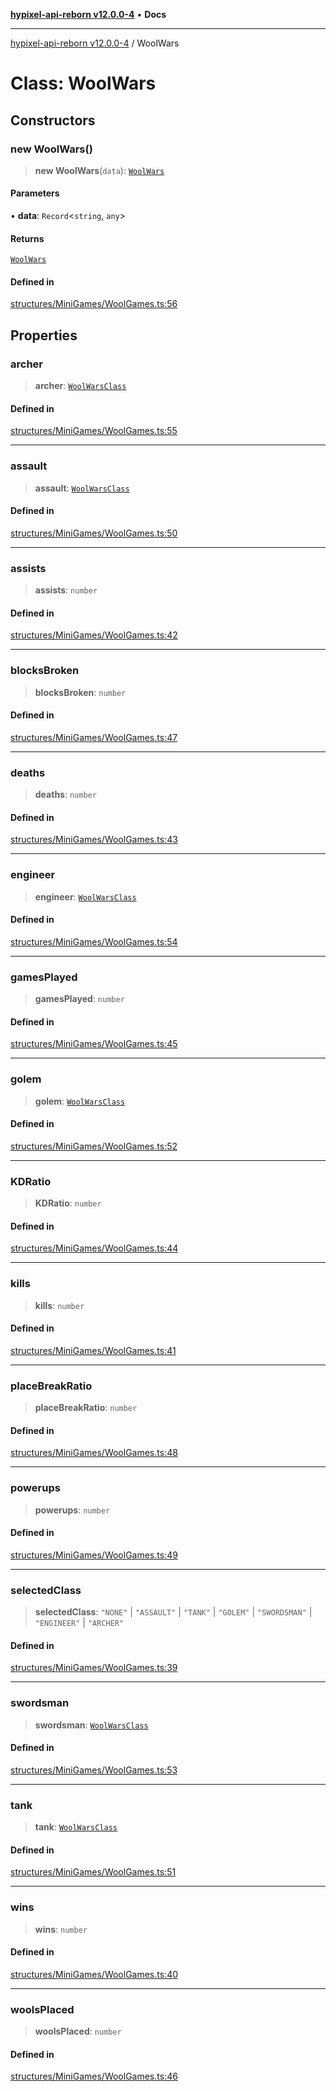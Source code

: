 [**hypixel-api-reborn v12.0.0-4**](../README.md) • **Docs**

***

[hypixel-api-reborn v12.0.0-4](../globals.md) / WoolWars

# Class: WoolWars

## Constructors

### new WoolWars()

> **new WoolWars**(`data`): [`WoolWars`](WoolWars.md)

#### Parameters

• **data**: `Record`\<`string`, `any`\>

#### Returns

[`WoolWars`](WoolWars.md)

#### Defined in

[structures/MiniGames/WoolGames.ts:56](https://github.com/Kathund/REBORN-docs-TEST/blob/1c14a4fa83649d1c26475bdd62d394bf5095b016/src/structures/MiniGames/WoolGames.ts#L56)

## Properties

### archer

> **archer**: [`WoolWarsClass`](WoolWarsClass.md)

#### Defined in

[structures/MiniGames/WoolGames.ts:55](https://github.com/Kathund/REBORN-docs-TEST/blob/1c14a4fa83649d1c26475bdd62d394bf5095b016/src/structures/MiniGames/WoolGames.ts#L55)

***

### assault

> **assault**: [`WoolWarsClass`](WoolWarsClass.md)

#### Defined in

[structures/MiniGames/WoolGames.ts:50](https://github.com/Kathund/REBORN-docs-TEST/blob/1c14a4fa83649d1c26475bdd62d394bf5095b016/src/structures/MiniGames/WoolGames.ts#L50)

***

### assists

> **assists**: `number`

#### Defined in

[structures/MiniGames/WoolGames.ts:42](https://github.com/Kathund/REBORN-docs-TEST/blob/1c14a4fa83649d1c26475bdd62d394bf5095b016/src/structures/MiniGames/WoolGames.ts#L42)

***

### blocksBroken

> **blocksBroken**: `number`

#### Defined in

[structures/MiniGames/WoolGames.ts:47](https://github.com/Kathund/REBORN-docs-TEST/blob/1c14a4fa83649d1c26475bdd62d394bf5095b016/src/structures/MiniGames/WoolGames.ts#L47)

***

### deaths

> **deaths**: `number`

#### Defined in

[structures/MiniGames/WoolGames.ts:43](https://github.com/Kathund/REBORN-docs-TEST/blob/1c14a4fa83649d1c26475bdd62d394bf5095b016/src/structures/MiniGames/WoolGames.ts#L43)

***

### engineer

> **engineer**: [`WoolWarsClass`](WoolWarsClass.md)

#### Defined in

[structures/MiniGames/WoolGames.ts:54](https://github.com/Kathund/REBORN-docs-TEST/blob/1c14a4fa83649d1c26475bdd62d394bf5095b016/src/structures/MiniGames/WoolGames.ts#L54)

***

### gamesPlayed

> **gamesPlayed**: `number`

#### Defined in

[structures/MiniGames/WoolGames.ts:45](https://github.com/Kathund/REBORN-docs-TEST/blob/1c14a4fa83649d1c26475bdd62d394bf5095b016/src/structures/MiniGames/WoolGames.ts#L45)

***

### golem

> **golem**: [`WoolWarsClass`](WoolWarsClass.md)

#### Defined in

[structures/MiniGames/WoolGames.ts:52](https://github.com/Kathund/REBORN-docs-TEST/blob/1c14a4fa83649d1c26475bdd62d394bf5095b016/src/structures/MiniGames/WoolGames.ts#L52)

***

### KDRatio

> **KDRatio**: `number`

#### Defined in

[structures/MiniGames/WoolGames.ts:44](https://github.com/Kathund/REBORN-docs-TEST/blob/1c14a4fa83649d1c26475bdd62d394bf5095b016/src/structures/MiniGames/WoolGames.ts#L44)

***

### kills

> **kills**: `number`

#### Defined in

[structures/MiniGames/WoolGames.ts:41](https://github.com/Kathund/REBORN-docs-TEST/blob/1c14a4fa83649d1c26475bdd62d394bf5095b016/src/structures/MiniGames/WoolGames.ts#L41)

***

### placeBreakRatio

> **placeBreakRatio**: `number`

#### Defined in

[structures/MiniGames/WoolGames.ts:48](https://github.com/Kathund/REBORN-docs-TEST/blob/1c14a4fa83649d1c26475bdd62d394bf5095b016/src/structures/MiniGames/WoolGames.ts#L48)

***

### powerups

> **powerups**: `number`

#### Defined in

[structures/MiniGames/WoolGames.ts:49](https://github.com/Kathund/REBORN-docs-TEST/blob/1c14a4fa83649d1c26475bdd62d394bf5095b016/src/structures/MiniGames/WoolGames.ts#L49)

***

### selectedClass

> **selectedClass**: `"NONE"` \| `"ASSAULT"` \| `"TANK"` \| `"GOLEM"` \| `"SWORDSMAN"` \| `"ENGINEER"` \| `"ARCHER"`

#### Defined in

[structures/MiniGames/WoolGames.ts:39](https://github.com/Kathund/REBORN-docs-TEST/blob/1c14a4fa83649d1c26475bdd62d394bf5095b016/src/structures/MiniGames/WoolGames.ts#L39)

***

### swordsman

> **swordsman**: [`WoolWarsClass`](WoolWarsClass.md)

#### Defined in

[structures/MiniGames/WoolGames.ts:53](https://github.com/Kathund/REBORN-docs-TEST/blob/1c14a4fa83649d1c26475bdd62d394bf5095b016/src/structures/MiniGames/WoolGames.ts#L53)

***

### tank

> **tank**: [`WoolWarsClass`](WoolWarsClass.md)

#### Defined in

[structures/MiniGames/WoolGames.ts:51](https://github.com/Kathund/REBORN-docs-TEST/blob/1c14a4fa83649d1c26475bdd62d394bf5095b016/src/structures/MiniGames/WoolGames.ts#L51)

***

### wins

> **wins**: `number`

#### Defined in

[structures/MiniGames/WoolGames.ts:40](https://github.com/Kathund/REBORN-docs-TEST/blob/1c14a4fa83649d1c26475bdd62d394bf5095b016/src/structures/MiniGames/WoolGames.ts#L40)

***

### woolsPlaced

> **woolsPlaced**: `number`

#### Defined in

[structures/MiniGames/WoolGames.ts:46](https://github.com/Kathund/REBORN-docs-TEST/blob/1c14a4fa83649d1c26475bdd62d394bf5095b016/src/structures/MiniGames/WoolGames.ts#L46)
